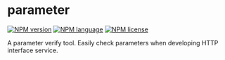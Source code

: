 parameter
=======

[![NPM version][npm-image]][npm-url]
[![NPM language][language-image]][language-url]
[![NPM license][license-image]][license-url]

[npm-image]: https://img.shields.io/npm/v/@weekbin/parameter-plus.svg?style=flat-square
[npm-url]: https://www.npmjs.com/package/@weekbin/parameter-plus
[language-image]: https://img.shields.io/github/languages/top/weekbin/parameter-plus.svg
[language-url]: https://github.com/weekbin/parameter-plus
[license-image]: https://img.shields.io/github/license/top/weekbin/parameter-plus.svg
[license-url]: https://github.com/weekbin/parameter-plus

A parameter verify tool. Easily check parameters when developing HTTP interface service.

